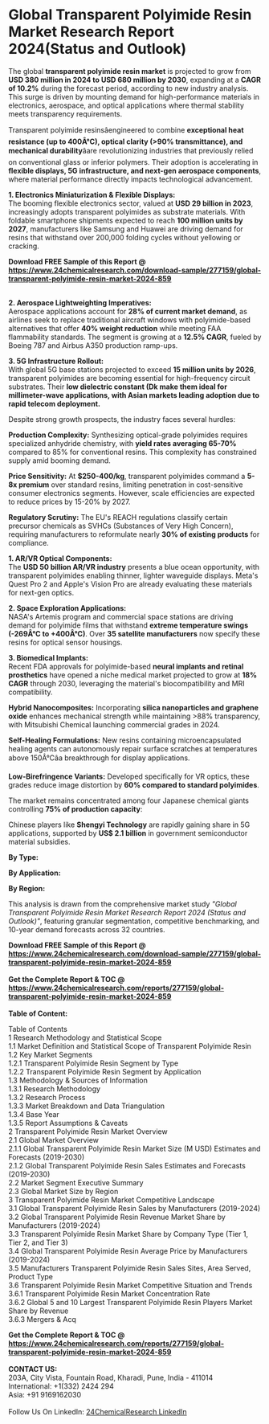 <h1>Global Transparent Polyimide Resin Market Research Report 2024(Status and Outlook)</h1><p>The global <strong>transparent polyimide resin market</strong> is projected to grow from <strong>USD 380 million in 2024 to USD 680 million by 2030</strong>, expanding at a <strong>CAGR of 10.2%</strong> during the forecast period, according to new industry analysis. This surge is driven by mounting demand for high-performance materials in electronics, aerospace, and optical applications where thermal stability meets transparency requirements.</p><p>Transparent polyimide resinsâengineered to combine <strong>exceptional heat resistance (up to 400Â°C), optical clarity (&gt;90% transmittance), and mechanical durability</strong>âare revolutionizing industries that previously relied on conventional glass or inferior polymers. Their adoption is accelerating in <strong>flexible displays, 5G infrastructure, and next-gen aerospace components</strong>, where material performance directly impacts technological advancement.</p><p><strong>1. Electronics Miniaturization &amp; Flexible Displays:</strong><br>
The booming flexible electronics sector, valued at <strong>USD 29 billion in 2023</strong>, increasingly adopts transparent polyimides as substrate materials. With foldable smartphone shipments expected to reach <strong>100 million units by 2027</strong>, manufacturers like Samsung and Huawei are driving demand for resins that withstand over 200,000 folding cycles without yellowing or cracking.</p><div><b>Download FREE Sample of this Report @ 
            <a href="https://www.24chemicalresearch.com/download-sample/277159/global-transparent-polyimide-resin-market-2024-859">
            https://www.24chemicalresearch.com/download-sample/277159/global-transparent-polyimide-resin-market-2024-859</a></b></div><br><p><strong>2. Aerospace Lightweighting Imperatives:</strong><br>
Aerospace applications account for <strong>28% of current market demand</strong>, as airlines seek to replace traditional aircraft windows with polyimide-based alternatives that offer <strong>40% weight reduction</strong> while meeting FAA flammability standards. The segment is growing at a <strong>12.5% CAGR</strong>, fueled by Boeing 787 and Airbus A350 production ramp-ups.</p><p><strong>3. 5G Infrastructure Rollout:</strong><br>
With global 5G base stations projected to exceed <strong>15 million units by 2026</strong>, transparent polyimides are becoming essential for high-frequency circuit substrates. Their <strong>low dielectric constant (Dk make them ideal for millimeter-wave applications, with Asian markets leading adoption due to rapid telecom deployment.</strong></p><p>Despite strong growth prospects, the industry faces several hurdles:</p><p><strong>Production Complexity:</strong> Synthesizing optical-grade polyimides requires specialized anhydride chemistry, with <strong>yield rates averaging 65-70%</strong> compared to 85% for conventional resins. This complexity has constrained supply amid booming demand.</p><p><strong>Price Sensitivity:</strong> At <strong>$250-400/kg</strong>, transparent polyimides command a <strong>5-8x premium</strong> over standard resins, limiting penetration in cost-sensitive consumer electronics segments. However, scale efficiencies are expected to reduce prices by 15-20% by 2027.</p><p><strong>Regulatory Scrutiny:</strong> The EU's REACH regulations classify certain precursor chemicals as SVHCs (Substances of Very High Concern), requiring manufacturers to reformulate nearly <strong>30% of existing products</strong> for compliance.</p><p><strong>1. AR/VR Optical Components:</strong><br>
The <strong>USD 50 billion AR/VR industry</strong> presents a blue ocean opportunity, with transparent polyimides enabling thinner, lighter waveguide displays. Meta's Quest Pro 2 and Apple's Vision Pro are already evaluating these materials for next-gen optics.</p><p><strong>2. Space Exploration Applications:</strong><br>
NASA's Artemis program and commercial space stations are driving demand for polyimide films that withstand <strong>extreme temperature swings (-269Â°C to +400Â°C)</strong>. Over <strong>35 satellite manufacturers</strong> now specify these resins for optical sensor housings.</p><p><strong>3. Biomedical Implants:</strong><br>
Recent FDA approvals for polyimide-based <strong>neural implants and retinal prosthetics</strong> have opened a niche medical market projected to grow at <strong>18% CAGR</strong> through 2030, leveraging the material's biocompatibility and MRI compatibility.</p><p><strong>Hybrid Nanocomposites:</strong> Incorporating <strong>silica nanoparticles and graphene oxide</strong> enhances mechanical strength while maintaining &gt;88% transparency, with Mitsubishi Chemical launching commercial grades in 2024.</p><p><strong>Self-Healing Formulations:</strong> New resins containing microencapsulated healing agents can autonomously repair surface scratches at temperatures above 150Â°Câa breakthrough for display applications.</p><p><strong>Low-Birefringence Variants:</strong> Developed specifically for VR optics, these grades reduce image distortion by <strong>60% compared to standard polyimides</strong>.</p><p>The market remains concentrated among four Japanese chemical giants controlling <strong>75% of production capacity</strong>:</p><p>Chinese players like <strong>Shengyi Technology</strong> are rapidly gaining share in 5G applications, supported by <strong>US$ 2.1 billion</strong> in government semiconductor material subsidies.</p><p><strong>By Type:</strong></p><p><strong>By Application:</strong></p><p><strong>By Region:</strong></p><p>This analysis is drawn from the comprehensive market study <em>"Global Transparent Polyimide Resin Market Research Report 2024 (Status and Outlook)"</em>, featuring granular segmentation, competitive benchmarking, and 10-year demand forecasts across 32 countries.</p><div><b>Download FREE Sample of this Report @ 
            <a href="https://www.24chemicalresearch.com/download-sample/277159/global-transparent-polyimide-resin-market-2024-859">
            https://www.24chemicalresearch.com/download-sample/277159/global-transparent-polyimide-resin-market-2024-859</a></b></div><br><div><b>Get the Complete Report & TOC @ 
            <a href="https://www.24chemicalresearch.com/reports/277159/global-transparent-polyimide-resin-market-2024-859">
            https://www.24chemicalresearch.com/reports/277159/global-transparent-polyimide-resin-market-2024-859</a></b></div><br>
            <b>Table of Content:</b><p>Table of Contents<br />
1 Research Methodology and Statistical Scope<br />
1.1 Market Definition and Statistical Scope of Transparent Polyimide Resin<br />
1.2 Key Market Segments<br />
1.2.1 Transparent Polyimide Resin Segment by Type<br />
1.2.2 Transparent Polyimide Resin Segment by Application<br />
1.3 Methodology & Sources of Information<br />
1.3.1 Research Methodology<br />
1.3.2 Research Process<br />
1.3.3 Market Breakdown and Data Triangulation<br />
1.3.4 Base Year<br />
1.3.5 Report Assumptions & Caveats<br />
2 Transparent Polyimide Resin Market Overview<br />
2.1 Global Market Overview<br />
2.1.1 Global Transparent Polyimide Resin Market Size (M USD) Estimates and Forecasts (2019-2030)<br />
2.1.2 Global Transparent Polyimide Resin Sales Estimates and Forecasts (2019-2030)<br />
2.2 Market Segment Executive Summary<br />
2.3 Global Market Size by Region<br />
3 Transparent Polyimide Resin Market Competitive Landscape<br />
3.1 Global Transparent Polyimide Resin Sales by Manufacturers (2019-2024)<br />
3.2 Global Transparent Polyimide Resin Revenue Market Share by Manufacturers (2019-2024)<br />
3.3 Transparent Polyimide Resin Market Share by Company Type (Tier 1, Tier 2, and Tier 3)<br />
3.4 Global Transparent Polyimide Resin Average Price by Manufacturers (2019-2024)<br />
3.5 Manufacturers Transparent Polyimide Resin Sales Sites, Area Served, Product Type<br />
3.6 Transparent Polyimide Resin Market Competitive Situation and Trends<br />
3.6.1 Transparent Polyimide Resin Market Concentration Rate<br />
3.6.2 Global 5 and 10 Largest Transparent Polyimide Resin Players Market Share by Revenue<br />
3.6.3 Mergers & Acq</p><div><b>Get the Complete Report & TOC @ 
            <a href="https://www.24chemicalresearch.com/reports/277159/global-transparent-polyimide-resin-market-2024-859">
            https://www.24chemicalresearch.com/reports/277159/global-transparent-polyimide-resin-market-2024-859</a></b></div><br><b>CONTACT US:</b><br>
            203A, City Vista, Fountain Road, Kharadi, Pune, India - 411014<br>
            International: +1(332) 2424 294<br>
            Asia: +91 9169162030 <br><br>
            Follow Us On LinkedIn: <a href="https://www.linkedin.com/company/24chemicalresearch/">24ChemicalResearch LinkedIn</a>